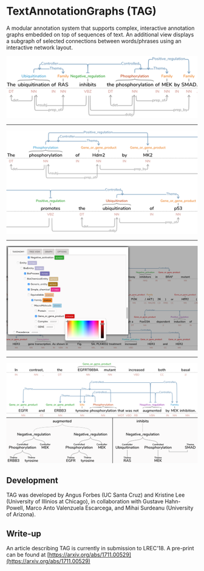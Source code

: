 # TextAnnotationGraphs (TAG)
A modular annotation system that supports complex, interactive annotation graphs embedded on top of sequences of text. An additional view displays a subgraph of selected connections between words/phrases using an interactive network layout.

![TAG](/figs/OneRow.png)

---

![TAG](/figs/TwoRows.png)

---

![TAG](/figs/taxonomyColors.png)

---

![TAG](/figs/trees.png)


## Development
TAG was developed by Angus Forbes (UC Santa Cruz) and Kristine Lee (University of Illinios at Chicago), in collaboration with Gustave Hahn-Powell, Marco Anto Valenzuela Escarcega, and Mihai Surdeanu (University of Arizona).

## Write-up
An article describing TAG is currently in submission to LREC'18. A pre-print can be found at [https://arxiv.org/abs/1711.00529](https://arxiv.org/abs/1711.00529)






